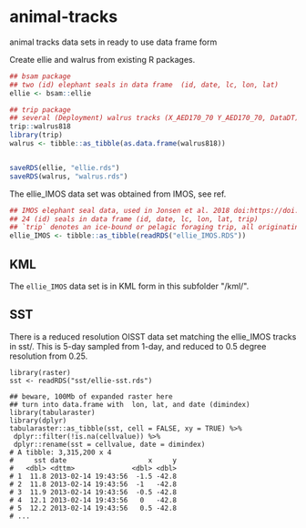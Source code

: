 # animal-tracks
animal tracks data sets in ready to use data frame form

Create ellie and walrus from existing R packages. 

```R
## bsam package
## two (id) elephant seals in data frame  (id, date, lc, lon, lat)
ellie <- bsam::ellie 

## trip package
## several (Deployment) walrus tracks (X_AED170_70 Y_AED170_70, DataDT)
trip::walrus818 
library(trip)
walrus <- tibble::as_tibble(as.data.frame(walrus818))


saveRDS(ellie, "ellie.rds")
saveRDS(walrus, "walrus.rds")

```


The ellie_IMOS data set was obtained from IMOS, see ref. 

```R
## IMOS elephant seal data, used in Jonsen et al. 2018 doi:https://doi.org/10.1101/314690
## 24 (id) seals in data frame (id, date, lc, lon, lat, trip)
## `trip` denotes an ice-bound or pelagic foraging trip, all originating from Isles Kerguelen
ellie_IMOS <- tibble::as_tibble(readRDS("ellie_IMOS.RDS"))


```


## KML

The `ellie_IMOS` data set is in KML form in this subfolder "/kml/". 


## SST

There is a reduced resolution OISST data set matching the ellie_IMOS tracks 
in sst/. This is 5-day sampled from 1-day, and reduced to 0.5 degree resolution from 0.25. 

```{r, eval = FALSE}
library(raster)
sst <- readRDS("sst/ellie-sst.rds")

## beware, 100Mb of expanded raster here
## turn into data.frame with  lon, lat, and date (dimindex)
library(tabularaster)
library(dplyr)
tabularaster::as_tibble(sst, cell = FALSE, xy = TRUE) %>% 
 dplyr::filter(!is.na(cellvalue)) %>% 
 dplyr::rename(sst = cellvalue, date = dimindex)
# A tibble: 3,315,200 x 4
#     sst date                    x     y
#   <dbl> <dttm>              <dbl> <dbl>
# 1  11.8 2013-02-14 19:43:56  -1.5 -42.8
# 2  11.8 2013-02-14 19:43:56  -1   -42.8
# 3  11.9 2013-02-14 19:43:56  -0.5 -42.8
# 4  12.1 2013-02-14 19:43:56   0   -42.8
# 5  12.2 2013-02-14 19:43:56   0.5 -42.8
# ...
```

